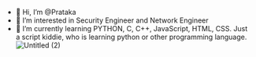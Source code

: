 - 👋 Hi, I’m @Prataka
- 👀 I’m interested in Security Engineer and Network Engineer
- 🌱 I’m currently learning PYTHON, C, C++, JavaScript, HTML, CSS.
Just a script kiddie, who is learning python or other programming language. 
![Untitled (2)](https://user-images.githubusercontent.com/61777301/144732633-f364057f-fe30-488e-961d-c2f0a5b3c6b6.jpg)
